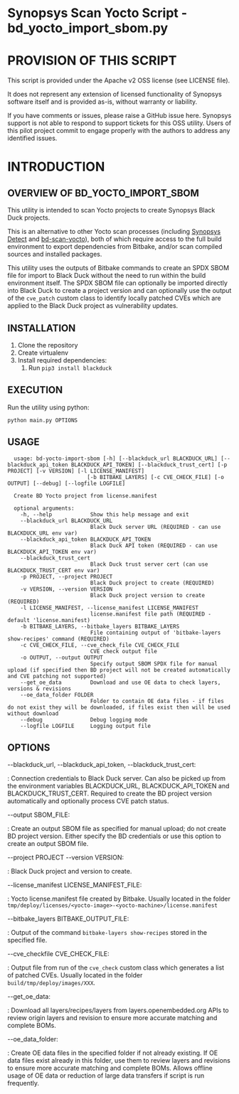 # Synopsys Scan Yocto Script - bd_yocto_import_sbom.py

# PROVISION OF THIS SCRIPT
This script is provided under the Apache v2 OSS license (see LICENSE file).

It does not represent any extension of licensed functionality of Synopsys software itself and is provided as-is, without warranty or liability.

If you have comments or issues, please raise a GitHub issue here. Synopsys support is not able to respond to support tickets for this OSS utility. Users of this pilot project commit to engage properly with the authors to address any identified issues.

# INTRODUCTION
## OVERVIEW OF BD_YOCTO_IMPORT_SBOM

This utility is intended to scan Yocto projects to create Synopsys Black Duck projects.

This is an alternative to other Yocto scan processes (including [Synopsys Detect](https://detect.synopsys.com/doc) and [bd-scan-yocto](https://github.com/matthewb66/bd_scan_yocto)),
both of which require access to the full build environment to export dependencies from Bitbake, and/or scan compiled sources and installed packages.

This utility uses the outputs of Bitbake commands to create an SPDX SBOM file for import to Black Duck without the need to run within the build environment itself.
The SPDX SBOM file can optionally be imported directly into Black Duck to create a project version and 
can optionally use the output of the `cve_patch` custom class to identify locally patched CVEs which are applied to the Black Duck project as vulnerability updates.

## INSTALLATION

1. Clone the repository
2. Create virtualenv
3. Install required dependencies:
   1. Run `pip3 install blackduck`

## EXECUTION

Run the utility using python:

    python main.py OPTIONS

## USAGE

      usage: bd-yocto-import-sbom [-h] [--blackduck_url BLACKDUCK_URL] [--blackduck_api_token BLACKDUCK_API_TOKEN] [--blackduck_trust_cert] [-p PROJECT] [-v VERSION] [-l LICENSE_MANIFEST]
                             [-b BITBAKE_LAYERS] [-c CVE_CHECK_FILE] [-o OUTPUT] [--debug] [--logfile LOGFILE]

      Create BD Yocto project from license.manifest
      
      optional arguments:
        -h, --help            Show this help message and exit
        --blackduck_url BLACKDUCK_URL
                              Black Duck server URL (REQUIRED - can use BLACKDUCK_URL env var)
        --blackduck_api_token BLACKDUCK_API_TOKEN
                              Black Duck API token (REQUIRED - can use BLACKDUCK_API_TOKEN env var)
        --blackduck_trust_cert
                              Black Duck trust server cert (can use BLACKDUCK_TRUST_CERT env var)
        -p PROJECT, --project PROJECT
                              Black Duck project to create (REQUIRED)
        -v VERSION, --version VERSION
                              Black Duck project version to create (REQUIRED)
        -l LICENSE_MANIFEST, --license_manifest LICENSE_MANIFEST
                              license.manifest file path (REQUIRED - default 'license.manifest)
        -b BITBAKE_LAYERS, --bitbake_layers BITBAKE_LAYERS
                              File containing output of 'bitbake-layers show-recipes' command (REQUIRED)
        -c CVE_CHECK_FILE, --cve_check_file CVE_CHECK_FILE
                              CVE check output file
        -o OUTPUT, --output OUTPUT
                              Specify output SBOM SPDX file for manual upload (if specified then BD project will not be created automatically and CVE patching not supported)
        --get_oe_data         Download and use OE data to check layers, versions & revisions
        --oe_data_folder FOLDER
                              Folder to contain OE data files - if files do not exist they will be downloaded, if files exist then will be used without download
        --debug               Debug logging mode
        --logfile LOGFILE     Logging output file

## OPTIONS

--blackduck_url, --blackduck_api_token, --blackduck_trust_cert:

: Connection credentials to Black Duck server. Can also be picked up from the environment variables BLACKDUCK_URL,
BLACKDUCK_API_TOKEN and BLACKDUCK_TRUST_CERT. Required to create the BD project version automatically and optionally 
process CVE patch status.

--output SBOM_FILE:

: Create an output SBOM file as specified for manual upload; do not create BD project version. Either
specify the BD credentials or use this option to create an output SBOM file. 

--project PROJECT --version VERSION:

: Black Duck project and version to create.

--license_manifest LICENSE_MANIFEST_FILE:

: Yocto license.manifest file created by Bitbake. Usually located in the folder 
`tmp/deploy/licenses/<yocto-image>-<yocto-machine>/license.manifest`

--bitbake_layers BITBAKE_OUTPUT_FILE:

: Output of the command `bitbake-layers show-recipes` stored in the specified file.

--cve_checkfile CVE_CHECK_FILE:

: Output file from run of the `cve_check` custom class which generates a list of patched CVEs. Usually located in the
folder `build/tmp/deploy/images/XXX`.

--get_oe_data:

: Download all layers/recipes/layers from layers.openembedded.org APIs to review origin layers and revision to 
ensure more accurate matching and complete BOMs.

--oe_data_folder:

: Create OE data files in the specified folder if not already existing. If OE data files exist already in this folder,
use them to review layers and revisions to ensure more accurate matching and complete BOMs. Allows offline usage
of OE data or reduction of large data transfers if script is run frequently.